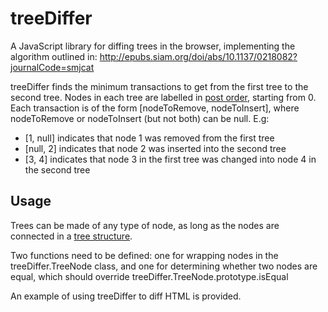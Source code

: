 # treeDiffer

A JavaScript library for diffing trees in the browser, implementing the algorithm outlined in: http://epubs.siam.org/doi/abs/10.1137/0218082?journalCode=smjcat

treeDiffer finds the minimum transactions to get from the first tree to the second tree. Nodes in each tree are labelled in [post order](https://en.wikipedia.org/wiki/Tree_traversal), starting from 0. Each transaction is of the form [nodeToRemove, nodeToInsert], where nodeToRemove or nodeToInsert (but not both) can be null. E.g:
* [1, null] indicates that node 1 was removed from the first tree
* [null, 2] indicates that node 2 was inserted into the second tree
* [3, 4] indicates that node 3 in the first tree was changed into node 4 in the second tree

## Usage

Trees can be made of any type of node, as long as the nodes are connected in a [tree structure](https://en.wikipedia.org/wiki/Tree_%28data_structure%29).

Two functions need to be defined: one for wrapping nodes in the treeDiffer.TreeNode class, and one for determining whether two nodes are equal, which should override treeDiffer.TreeNode.prototype.isEqual

An example of using treeDiffer to diff HTML is provided.
